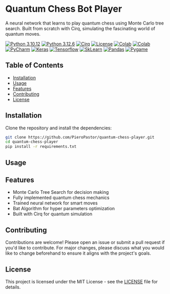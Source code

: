 # Quantum Chess Bot Player

A neural network that learns to play quantum chess using Monte Carlo tree search. Built from scratch with Cirq, simulating the fascinating world of quantum moves.

[![Python 3.10.12](https://img.shields.io/badge/ML%20with%20Python-3.10.12-blue)](https://www.python.org/downloads/release/python-31012/)
[![Python 3.12.6](https://img.shields.io/badge/Game%20with%20Python-3.12.6-blue)](https://www.python.org/downloads/release/python-3126/)
[![Cirq](https://img.shields.io/badge/Cirq-1.4-orange)](https://quantumai.google/cirq)
[![License](https://img.shields.io/badge/License-MIT-green)](LICENSE)
[![Colab](https://img.shields.io/badge/Run%20Monte%20Carlo%20on-Colab-yellow)](https://colab.research.google.com/)
[![Colab](https://img.shields.io/badge/Run%20Neural%20Network%20on-Colab-yellow)](https://colab.research.google.com/)
[![PyCharm](https://img.shields.io/badge/Developed%20with-PyCharm-blue)](https://www.jetbrains.com/pycharm/)
[![Keras](https://img.shields.io/badge/ML%20with-Keras-red)](https://keras.io/)
[![Tensorflow](https://img.shields.io/badge/ML%20with-Tensorflow-orange)](https://www.tensorflow.org/)
[![SkLearn](https://img.shields.io/badge/ML%20with-ScikitLearn-skyblue)](https://scikit-learn.org/)
[![Pandas](https://img.shields.io/badge/Data%20Processing%20with-Pandas-green)](https://pandas.pydata.org/)
[![Pygame](https://img.shields.io/badge/Deployed%20with-Pygame-purple)](https://www.pygame.org/)

## Table of Contents
- [Installation](#installation)
- [Usage](#usage)
- [Features](#features)
- [Contributing](#contributing)
- [License](#license)

## Installation
Clone the repository and install the dependencies:

```bash
git clone https://github.com/PieroPastor/quantum-chess-player.git
cd quantum-chess-player
pip install -r requirements.txt
```
## Usage

## Features
- Monte Carlo Tree Search for decision making
- Fully implemented quantum chess mechanics
- Trained neural network for smart moves
- Bat Algorithm for hyper parameters optimization
- Built with Cirq for quantum simulation

## Contributing
Contributions are welcome! Please open an issue or submit a pull request if you'd like to contribute. For major changes, please discuss what you would like to change beforehand to ensure it aligns with the project's goals.

## License
This project is licensed under the MIT License - see the [LICENSE](LICENSE) file for details.

